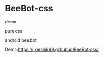 # BeeBot-css
demo

pure css
<p>android bee bot

Demo:<a>https://jixieshi999.github.io/BeeBot-css/</a>

